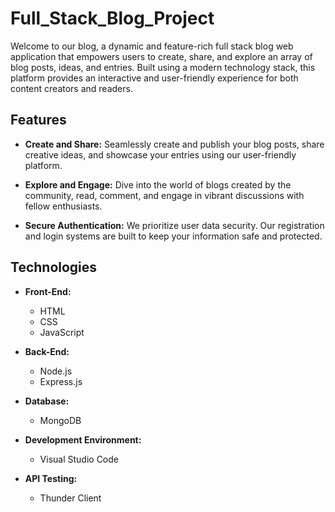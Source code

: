 # Full_Stack_Blog_Project
Welcome to our blog, a dynamic and feature-rich full stack blog web application that empowers users to create, share, and explore an array of blog posts, ideas, and entries. Built using a modern technology stack, this platform provides an interactive and user-friendly experience for both content creators and readers.

## Features

- **Create and Share:** Seamlessly create and publish your blog posts, share creative ideas, and showcase your entries using our user-friendly platform.

- **Explore and Engage:** Dive into the world of blogs created by the community, read, comment, and engage in vibrant discussions with fellow enthusiasts.

- **Secure Authentication:** We prioritize user data security. Our registration and login systems are built to keep your information safe and protected.

## Technologies

- **Front-End:**
  - HTML
  - CSS
  - JavaScript

- **Back-End:**
  - Node.js
  - Express.js

- **Database:**
  - MongoDB

- **Development Environment:**
  - Visual Studio Code

- **API Testing:**
  - Thunder Client

